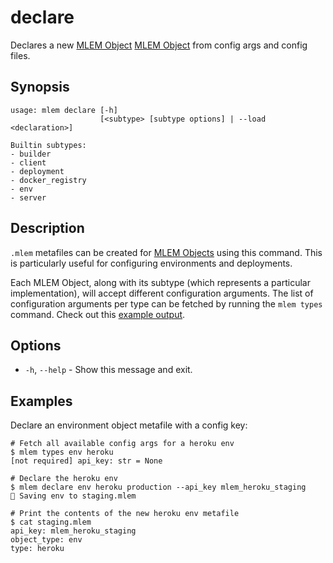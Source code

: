 # declare

Declares a new [MLEM Object](/doc/user-guide/basic-concepts)
[MLEM Object](/doc/user-guide/basic-concepts) from config args and config files.

## Synopsis

```usage
usage: mlem declare [-h]
                    [<subtype> [subtype options] | --load <declaration>]

Builtin subtypes:
- builder
- client
- deployment
- docker_registry
- env
- server
```

## Description

`.mlem` metafiles can be created for
[MLEM Objects](/doc/user-guide/basic-concepts#mlem-objects) using this command.
This is particularly useful for configuring environments and deployments.

Each MLEM Object, along with its subtype (which represents a particular
implementation), will accept different configuration arguments. The list of
configuration arguments per type can be fetched by running the `mlem types`
command. Check out this [example output](/doc/command-reference/types#examples).

## Options

- `-h`, `--help` - Show this message and exit.

## Examples

Declare an environment object metafile with a config key:

```cli
# Fetch all available config args for a heroku env
$ mlem types env heroku
[not required] api_key: str = None

# Declare the heroku env
$ mlem declare env heroku production --api_key mlem_heroku_staging
💾 Saving env to staging.mlem

# Print the contents of the new heroku env metafile
$ cat staging.mlem
api_key: mlem_heroku_staging
object_type: env
type: heroku
```
